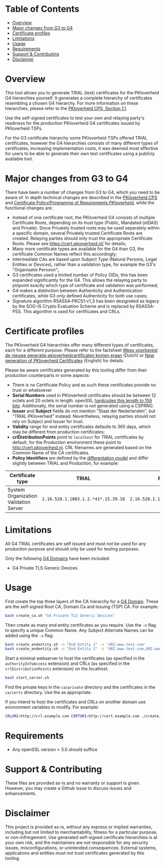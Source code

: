 # Table of Contents

- [Overview](#overview)
- [Major changes from G3 to G4](#major-changes-from-g3-to-g4)
- [Certificate profiles](#certificate-profiles)
- [Limitations](#limitations)
- [Usage](#usage)
- [Requirements](#requirements)
- [Support & Contributing](#support--contributing)
- [Disclaimer](#disclaimer)

# Overview

This tool allows you to generate TRIAL (test) certificates for the PKIoverheid G4 hierarchies yourself. It generates a complete hierarchy of certificates resembling a chosen G4 hierarchy. For more information on these hierarchies, please refer to the [PKIoverheid CPS, Section 1.1](https://cps.pkioverheid.nl/pkioverheid-cps-unified-v5.4.html#id__11-overview). 

Use the self-signed certificates to test your own and relaying party's readiness for the production PKIoverheid G4 certificates issued by PKIoverheid TSPs. 

For the G3 certificate hierarchy some PKIoverheid TSPs offered TRIAL certificates, however the G4 hierarchies consists of many different types of certificates, increasing implementation costs, it was deemed most effective for users to be able to generate their own test certificates using a publicly available tool. 

# Major changes from G3 to G4

There have been a number of changes from G3 to G4, which you need to be aware of. In depth technical changes are described in the [PKIoverheid CPS](https://cps.pkioverheid.nl) and [Certificate Policy/Programme of Requirements PKIoverheid](https://cp.pkioverheid.nl/), while the functional changes are:  

- Instead of one certificate root, the PKIoverheid G4 consists of multiple Certificate Roots, depending on its trust type (Public, Mandated (eIDAS) and Private). Since Privately trusted roots may be used separately within a specific domain, several Privately trusted Certificate Roots are created. Relaying parties should only trust the appropriate Certificate Roots. Please see https://cert.pkioverheid.nl/ for details;
- Many more certificate types are available for the G4 than G3, the certificate Common Names reflect this accordingly;
- Intermediate CAs are based upon Subject Type (Natural Persons, Legal Entities or Devices), rather than a validation type, for example the G3's "Organisatie Persoon";
- G3 certificates used a limited number of Policy OIDs, this has been expanded significantly for the G4. This allows the relaying party to pinpoint exactly which type of certificate and validation was performed; 
- G4 makes a distinction between Authenticity and Authentication certificates, while G3 only defined Authenticity for both use cases;
- Signature algorithm RSASSA‐PKCS1‐v1_5 has been designated as legacy by the SOG-IS Crypto Evaluation Scheme and is replaced by RSASSA-PSS. This algorithm is used for certificates and CRLs. 

# Certificate profiles

The PKIoverheid G4 hierarchies offer many different types of certificates, each for a different purpose. Please refer to the factsheet [Wees voorbereid de nieuwe generatie pkioverheidcertificaten komen eraan](https://www.logius.nl/onze-dienstverlening/domeinen/toegang/pkioverheid/wees-voorbereid-de-nieuwe-generatie-pkioverheidcertificaten-komen-eraan) (Dutch) or [New generation of PKIoverheid Certificates](https://www.logius.nl/english/pkioverheid/new-generation-pkioverheid-certificates) (English) for details. 

Please be aware certificates generated by this tooling differ from their production counterparts in some aspects: 

- There is no Certificate Policy and as such these certificates provide no trust or whatsoever
- **Serial Numbers** used in PKIoverheid certificates should be between 12 octets and 20 octets in length. openSSL [hardcodes this length to 159 bits](https://github.com/openssl/openssl/blob/da8de0e8dd3e09655cd17ef700359c63acdc9cd4/apps/include/apps.h#L324). Additionally, the serial number is not generated using a CSPRNG.
- **Issuer** and **Subject** fields do not mention "Staat der Nederlanden", but "TRIAL PKIoverheid" instead. Nevertheless, relaying parties should not rely on Subject and Issuer for trust. 
- **Validity** range for end entity certificates defaults to 365 days, which may be different from production certificates;
- **crlDistributionPoints** point to `localhost` for TRIAL certificates by default, for the Production environment these point to http://cert.pkioverheid.nl. CRL filenames are generated based on the Common Name of the CA certificates.  
- **Policy Identifiers** are defined by the [differentation model](https://oid.pkioverheid.nl/) and differ slightly between TRIAL and Production, for example: 

| Certificate type                      | TRIAL                               | Production                          |
|---------------------------------------|-------------------------------------|-------------------------------------|
| System Organization Validation Server | `2.16.528.1.1003.1.2.*41*.15.39.10` | `2.16.528.1.1003.1.2.*44*.15.39.10` | 

# Limitations

All G4 TRIAL certificates are self issued and must not be used for any production purpose and should only be used for testing purposes.

Only the following [G4 Domains](https://cp.pkioverheid.nl/pkioverheid-por-v5.1.html#id__11-overview) have been included:

- G4 Private TLS Generic Devices

# Usage

First create the top three layers of the CA hierarchy for a [G4 Domain](https://cp.pkioverheid.nl/pkioverheid-por-v5.1.html#id__11-overview). These are the self-signed Root CA, Domain Ca and Issuing (TSP) CA. For example: 

```bash
bash create_ca.sh "G4 Private TLS Generic Devices"
```

Then create as many end entity certificates as you require. Use the `-n` flag to specify a unique Common Name. Any Subject Alternate Names can be added using the `-s` flag:

```bash
bash create_endentity.sh -n "End Entity 1" -s 'URI:www.test.com'
bash create_endentity.sh -n "End Entity 2" -s 'URI:www.test.com,URI:www.abc.nl'
```

Start a minimal webserver to host the certificates (as specified in the `authorityInfoAccess` extension) and CRLs (as specified in the `crlDistributionPoints` extension) on the localhost.

```bash
bash start_server.sh
```

Find the private keys in the `ca/private` directory and the certificates in the `ca/certs` directory. Use the as appropriate. 

If you intend to host the certificates and CRLs on another domain use environment variables to modify. For example:

```bash
CRLURI=http://crl.example.com CERTURI=http://cert.example.com ./create_ca.sh 
```

# Requirements

- Any openSSL version > 3.0 should suffice

# Support & Contributing

These files are provided as-is and no warranty or support is given. However, you may create a Github issue to discuss issues and enhancements. 

# Disclaimer

This project is provided as-is, without any express or implied warranties, including but not limited to merchantability, fitness for a particular purpose, or non-infringement. Use generated self-signed certificate hierarchies is at your own risk, and the maintainers are not responsible for any security issues, misconfigurations, or unintended consequences. External systems, applications and entities must not trust certificates generated by this tooling. 
